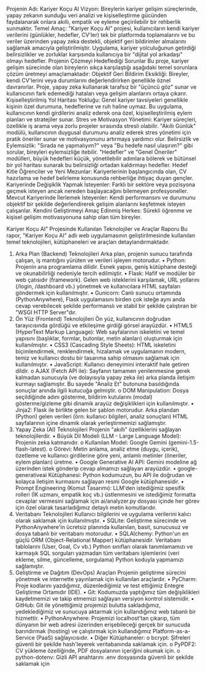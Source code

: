 Projenin Adı: Kariyer Koçu AI
Vizyon: Bireylerin kariyer gelişim süreçlerinde, yapay zekanın sunduğu veri analizi ve kişiselleştirme gücünden faydalanarak onlara akıllı, empatik ve eyleme geçirilebilir bir rehberlik sunmaktır.
Temel Amaç: "Kariyer Koçu AI" projesi, kullanıcıların kendi kariyer verilerini (günlükler, hedefler, CV'ler) tek bir platformda toplamalarını ve bu veriler üzerinden yapay zeka destekli, objektif geri bildirimler almalarını sağlamak amacıyla geliştirilmiştir. Uygulama, kariyer yolculuğunun getirdiği belirsizlikler ve zorluklar karşısında kullanıcıya bir "dijital yol arkadaşı" olmayı hedefler.
Projenin Çözmeyi Hedeflediği Sorunlar
Bu proje, kariyer gelişim sürecinde olan bireylerin sıkça karşılaştığı aşağıdaki temel sorunlara çözüm üretmeyi amaçlamaktadır:
Objektif Geri Bildirim Eksikliği: Bireyler, kendi CV'lerini veya durumlarını değerlendirirken genellikle öznel davranırlar. Proje, yapay zeka kullanarak tarafsız bir "üçüncü göz" sunar ve kullanıcının fark edemediği hataları veya gelişim alanlarını ortaya çıkarır.
Kişiselleştirilmiş Yol Haritası Yokluğu: Genel kariyer tavsiyeleri genellikle kişinin özel durumuna, hedeflerine ve ruh haline uymaz. Bu uygulama, kullanıcının kendi girdilerini analiz ederek ona özel, kişiselleştirilmiş eylem planları ve stratejiler sunar.
Stres ve Motivasyon Yönetimi: Kariyer süreçleri, özellikle iş arama veya zorlu projeler sırasında stresli olabilir. "Akıllı Günlük" modülü, kullanıcının duygusal durumunu analiz ederek stres yönetimi için pratik öneriler sunar ve motivasyonunu artırmaya yardımcı olur.
Belirsizlik ve Eylemsizlik: "Sırada ne yapmalıyım?" veya "Bu hedefe nasıl ulaşırım?" gibi sorular, bireyleri eylemsizliğe itebilir. "Hedefler" ve "Genel Öneriler" modülleri, büyük hedefleri küçük, yönetilebilir adımlara bölerek ve bütünsel bir yol haritası sunarak bu belirsizliği ortadan kaldırmayı hedefler.
Hedef Kitle
Öğrenciler ve Yeni Mezunlar: Kariyerlerinin başlangıcında olan, CV hazırlama ve hedef belirleme konusunda rehberliğe ihtiyaç duyan gençler.
Kariyerinde Değişiklik Yapmak İsteyenler: Farklı bir sektöre veya pozisyona geçmek isteyen ancak nereden başlayacağını bilemeyen profesyoneller.
Mevcut Kariyerinde İlerlemek İsteyenler: Kendi performansını ve durumunu objektif bir şekilde değerlendirerek gelişim alanlarını keşfetmek isteyen çalışanlar.
Kendini Geliştirmeyi Amaç Edinmiş Herkes: Sürekli öğrenme ve kişisel gelişim motivasyonuna sahip olan tüm bireyler.

Kariyer Koçu AI" Projesinde Kullanılan Teknolojiler ve Araçlar Raporu
Bu rapor, "Kariyer Koçu AI" adlı web uygulamasının geliştirilmesinde kullanılan temel teknolojileri, kütüphaneleri ve araçları detaylandırmaktadır.
1. Arka Plan (Backend) Teknolojileri
Arka plan, projenin sunucu tarafında çalışan, iş mantığını yürüten ve verileri işleyen motorudur.
•	Python: Projenin ana programlama dilidir. Esnek yapısı, geniş kütüphane desteği ve okunabilirliği nedeniyle tercih edilmiştir.
•	Flask: Hafif ve modüler bir web çatısıdır (framework). Gelen web isteklerini karşılamak, URL yollarını (/login, /dashboard vb.) yönetmek ve kullanıcılara HTML sayfaları göndermek için kullanılmıştır.
•	Gunicorn: Canlı sunucu ortamında (PythonAnywhere), Flask uygulamasını birden çok isteğe aynı anda cevap verebilecek şekilde performanslı ve stabil bir şekilde çalıştıran bir "WSGI HTTP Server"dır.
2. Ön Yüz (Frontend) Teknolojileri
Ön yüz, kullanıcının doğrudan tarayıcısında gördüğü ve etkileşime girdiği görsel arayüzdür.
•	HTML5 (HyperText Markup Language): Web sayfalarının iskeletini ve temel yapısını (başlıklar, formlar, butonlar, metin alanları) oluşturmak için kullanılmıştır.
•	CSS3 (Cascading Style Sheets): HTML iskeletini biçimlendirmek, renklendirmek, hizalamak ve uygulamanın modern, temiz ve kullanıcı dostu bir tasarıma sahip olmasını sağlamak için kullanılmıştır.
•	JavaScript: Kullanıcı deneyimini interaktif hale getiren dildir.
o	AJAX (Fetch API ile): Sayfanın tamamen yenilenmesine gerek kalmadan sunucuyla (ve dolayısıyla yapay zeka ile) arka planda iletişim kurmayı sağlamıştır. Bu sayede "Analiz Et" butonuna basıldığında sonuçlar anında ilgili kutucuğa gelmiştir.
o	DOM Manipulation: Dosya seçildiğinde adını gösterme, bildirim kutularını (modal) gösterme/gizleme gibi dinamik arayüz değişiklikleri için kullanılmıştır.
•	Jinja2: Flask ile birlikte gelen bir şablon motorudur. Arka plandan (Python) gelen verileri (örn: kullanıcı bilgileri, analiz sonuçları) HTML sayfalarının içine dinamik olarak yerleştirmemizi sağlamıştır.
3. Yapay Zeka (AI) Teknolojileri
Projenin "akıllı" özelliklerini sağlayan teknolojilerdir.
•	Büyük Dil Modeli (LLM - Large Language Model): Projenin zeka katmanıdır.
o	Kullanılan Model: Google Gemini (gemini-1.5-flash-latest).
o	Görevi: Metin anlama, analiz etme (duygu, içerik), özetleme ve kullanıcı girdilerine göre yeni, anlamlı metinler (öneriler, eylem planları) üretme.
•	Google Generative AI API: Gemini modeline ağ üzerinden istek gönderip cevap almamızı sağlayan arayüzdür.
•	google-generativeai Kütüphanesi: Python kodumuzun, bu API ile doğrudan ve kolayca iletişim kurmasını sağlayan resmi Google kütüphanesidir.
•	Prompt Engineering (Komut Tasarımı): LLM'den istediğimiz spesifik rolleri (İK uzmanı, empatik koç vb.) üstlenmesini ve istediğimiz formatta cevaplar vermesini sağlamak için ai/analyzer.py dosyası içinde her görev için özel olarak tasarladığımız detaylı metin komutlarıdır.
4. Veritabanı Teknolojileri
Kullanıcı bilgilerini ve uygulama verilerini kalıcı olarak saklamak için kullanılmıştır.
•	SQLite: Geliştirme sürecinde ve PythonAnywhere'in ücretsiz planında kullanılan, basit, sunucusuz ve dosya tabanlı bir veritabanı motorudur.
•	SQLAlchemy: Python'un en güçlü ORM (Object-Relational Mapper) kütüphanesidir. Veritabanı tablolarını (User, Goal, Cv vb.) Python sınıfları olarak tanımlamamızı ve karmaşık SQL sorguları yazmadan tüm veritabanı işlemlerini (veri ekleme, silme, güncelleme, sorgulama) Python koduyla yapmamızı sağlamıştır.
5. Geliştirme ve Dağıtım (DevOps) Araçları
Projenin geliştirme sürecini yönetmek ve internette yayınlamak için kullanılan araçlardır.
•	PyCharm: Proje kodlarını yazdığımız, düzenlediğimiz ve test ettiğimiz Entegre Geliştirme Ortamıdır (IDE).
•	Git: Kodumuzda yaptığımız tüm değişiklikleri kaydetmemizi ve takip etmemizi sağlayan versiyon kontrol sistemidir.
•	GitHub: Git ile yönettiğimiz projemizi bulutta sakladığımız, yedeklediğimiz ve sunucuya aktarmak için kullandığımız web tabanlı bir hizmettir.
•	PythonAnywhere: Projemizi localhost'tan çıkarıp, tüm dünyanın bir web adresi üzerinden erişebileceği gerçek bir sunucuda barındırmak (hosting) ve çalıştırmak için kullandığımız Platform-as-a-Service (PaaS) sağlayıcısıdır.
•	Diğer Kütüphaneler:
o	bcrypt: Şifreleri güvenli bir şekilde hash'leyerek veritabanında saklamak için.
o	PyPDF2: CV yükleme özelliğinde, PDF dosyalarının içeriğini okumak için.
o	python-dotenv: Gizli API anahtarını .env dosyasında güvenli bir şekilde saklamak için

